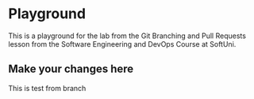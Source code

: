# Playground
This is a playground for the lab from the Git Branching and Pull Requests lesson from the Software Engineering and DevOps Course at SoftUni.

## Make your changes here

This is test from branch
